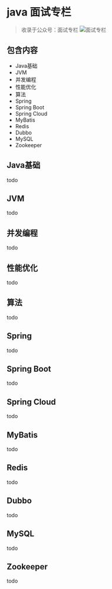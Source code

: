 # java 面试专栏


> 收录于公众号：面试专栏
> ![面试专栏](http://tianwc.oss-cn-beijing.aliyuncs.com/dev/20220207/1644238872448.jpg)

## 包含内容
- Java基础
- JVM
- 并发编程
- 性能优化
- 算法
- Spring
- Spring Boot
- Spring Cloud
- MyBatis
- Redis
- Dubbo
- MySQL
- Zookeeper

## Java基础

todo

## JVM

todo

## 并发编程

todo

## 性能优化

todo

## 算法

todo

## Spring

todo

## Spring Boot

todo

## Spring Cloud

todo

## MyBatis

todo

## Redis

todo

## Dubbo

todo

## MySQL

todo

## Zookeeper

todo




